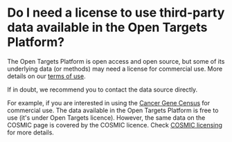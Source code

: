 # Do I need a license to use third-party data available in the Open Targets Platform?

The Open Targets Platform is open access and open source, but some of its underlying data \(or methods\) may need a license for commercial use. More details on our [terms of use](https://www.targetvalidation.org/terms-of-use).  

If in doubt, we recommend you to contact the data source directly.

For example, if you are interested in using the [Cancer Gene Census](https://docs.targetvalidation.org/data-sources/somatic-mutations#cancer-gene-census) for commercial use. The data available in the Open Targets Platform is free to use \(it's under Open Targets licence\). However, the same data on the COSMIC page is covered by the COSMIC licence. Check [COSMIC licensing](https://cancer.sanger.ac.uk/cosmic/license) for more details.

